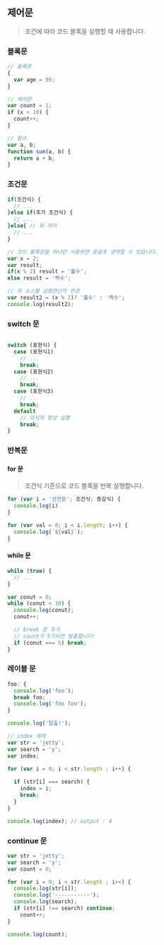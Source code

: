 ## 제어문
> 조건에 따라 코드 블록을 실행할 때 사용합니다.

### 블록문
```javascript
// 블록문
{
  var age = 99;
}

// 제어문
var count = 1;
if (x < 10) {
  count++;
}

// 함수
var a, b;
function sum(a, b) {
  return a + b;
}
```

### 조건문
```javascript
if(조건식) {
  // ...
}else if(추가 조건식) {
  // ...
}else{ // 외 처리
  // ...
}

// 코드 블록문을 하나만 사용하면 중괄호 생략할 수 있습니다.
var x = 2;
var result;
if(x % 2) result = '홀수';
else result = '짝수';

// 위 소스를 삼항연산자 변경
var result2 = (x % 2)? '홀수' : '짝수';
console.log(result2);
```

### switch 문
```javascript

switch (표현식) {
  case (표현식1)
    // ...
    break;
  case (표현식2)
    // ...
    break;
  case (표현식3)
    // ...
    break;
  default
    // 마지막 항상 실행
    break;
}
```
### 반복문
#### for 문
> 조건식 기준으로 코드 블록을 반복 실행합니다.
```javascript
for (var i = '선언문'; 조건식; 증감식) {
  console.log(i)
}

for (var val = 0; i < i.length; i++) {
  console.log(`${val}`);
}
```
#### while 문
```javascript
while (true) {
  // ...
}

var conut = 0;
while (conut < 10) {
  console.log(conut);
  conut++;

  // break 문 추가
  // count가 5가되면 탈출합니다!
  if (conut === 5) break;
}
```
### 레이블 문
```javascript
foo: {
  console.log('foo');
  break foo;
  console.log('foo foo');
}

console.log('탈출!');

// index 예제
var str = 'jetty';
var search = 'y';
var index;

for (var i = 0; i < str.length ; i++) {
  
  if (str[i] === search) {
    index = i;
    break;
  }
}

console.log(index); // output : 4
```

### continue 문
```javascript
var str = 'jetty';
var search = 'y';
var count = 0;

for (var i = 0; i < str.length ; i++) {
  console.log(str[i]);
  console.log('-----------');
  console.log(search);
  if (str[i] !== search) continue; 
    count++;
}

console.log(count);
```
